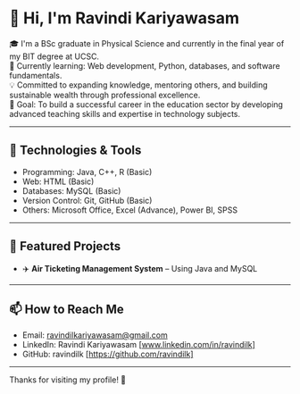 # 👋 Hi, I'm Ravindi Kariyawasam

🎓 I'm a BSc graduate in Physical Science and currently in the final year of my BIT degree at UCSC.  
🌱 Currently learning: Web development, Python, databases, and software fundamentals.  
💡 Committed to expanding knowledge, mentoring others, and building sustainable wealth through professional excellence.  
🎯 Goal: To build a successful career in the education sector by developing advanced teaching skills and expertise in technology subjects.

---

## 🔧 Technologies & Tools

- Programming: Java, C++, R (Basic)
- Web: HTML (Basic)
- Databases: MySQL (Basic)
- Version Control: Git, GitHub (Basic)
- Others: Microsoft Office, Excel (Advance), Power BI, SPSS

---

## 📌 Featured Projects

- ✈️ **Air Ticketing Management System** – Using Java and MySQL

---

## 📫 How to Reach Me

- Email: ravindilkariyawasam@gmail.com 
- LinkedIn: Ravindi Kariyawasam [www.linkedin.com/in/ravindilk] 
- GitHub: ravindilk [https://github.com/ravindilk]

---

Thanks for visiting my profile! 🌟
